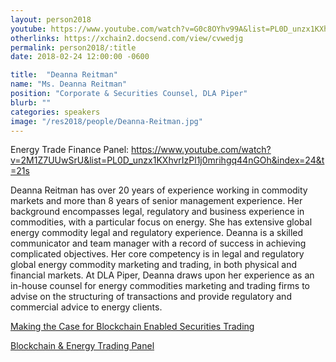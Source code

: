 ```yaml
---
layout: person2018
youtube: https://www.youtube.com/watch?v=G0c8OYhv99A&list=PL0D_unzx1KXhvrIzPl1j0mrihgq44nGOh&index=22&t=1s
otherlinks: https://xchain2.docsend.com/view/cvwedjg
permalink: person2018/:title
date: 2018-02-24 12:00:00 -0600

title:  "Deanna Reitman"
name: "Ms. Deanna Reitman"
position: "Corporate & Securities Counsel, DLA Piper"
blurb: ""
categories: speakers
image: "/res2018/people/Deanna-Reitman.jpg"
---
```

Energy Trade Finance Panel: https://www.youtube.com/watch?v=2M1Z7UUwSrU&list=PL0D_unzx1KXhvrIzPl1j0mrihgq44nGOh&index=24&t=21s

Deanna Reitman has over 20 years of experience working in commodity markets and more than 8 years of senior management experience. Her background encompasses legal, regulatory and business experience in commodities, with a particular focus on energy. She has extensive global energy commodity legal and regulatory experience. Deanna is a skilled communicator and team manager with a record of success in achieving complicated objectives. Her core competency is in legal and regulatory global energy commodity marketing and trading, in both physical and financial markets. At DLA Piper, Deanna draws upon her experience as an in-house counsel for energy commodities marketing and trading firms to advise on the structuring of transactions and provide regulatory and commercial advice to energy clients.

<a href="https://www.youtube.com/watch?v=G0c8OYhv99A&list=PL0D_unzx1KXhvrIzPl1j0mrihgq44nGOh&index=22&t=1s">Making the Case for Blockchain Enabled Securities Trading
  
<a href="https://www.youtube.com/watch?v=2M1Z7UUwSrU&list=PL0D_unzx1KXhvrIzPl1j0mrihgq44nGOh&index=24&t=21s">Blockchain & Energy Trading Panel

